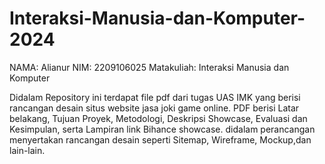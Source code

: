 # Interaksi-Manusia-dan-Komputer-2024

NAMA: Alianur
NIM: 2209106025
Matakuliah: Interaksi Manusia dan Komputer

Didalam Repository ini terdapat file pdf dari tugas UAS IMK yang berisi rancangan desain situs website jasa joki game online.
PDF berisi Latar belakang, Tujuan Proyek, Metodologi, Deskripsi Showcase, Evaluasi dan Kesimpulan, serta Lampiran link Bihance showcase. didalam perancangan menyertakan rancangan desain seperti Sitemap, Wireframe, Mockup,dan lain-lain. 
